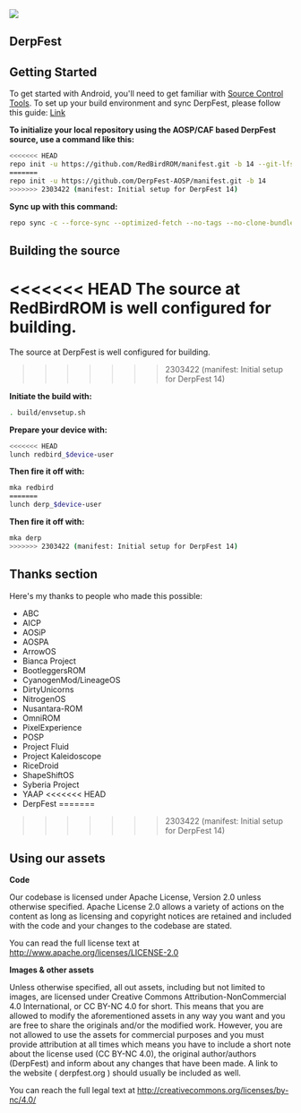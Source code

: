 <img src="https://raw.github.com/DerpFest-AOSP/manifest/14/derp.png">

DerpFest
---------------


Getting Started
---------------

To get started with Android, you'll need to get familiar with [Source Control Tools](https://source.android.com/setup/develop).
To set up your build environment and sync DerpFest, please follow this guide: [Link](https://raw.githubusercontent.com/nathanchance/android-tools/main/guides/building_aosp.txt)

**To initialize your local repository using the AOSP/CAF based DerpFest source, use a command like this:**

```bash
<<<<<<< HEAD
repo init -u https://github.com/RedBirdROM/manifest.git -b 14 --git-lfs
=======
repo init -u https://github.com/DerpFest-AOSP/manifest.git -b 14
>>>>>>> 2303422 (manifest: Initial setup for DerpFest 14)
```
**Sync up with this command:**
```bash
repo sync -c --force-sync --optimized-fetch --no-tags --no-clone-bundle --prune -j$(nproc --all)
```

Building the source
---------------

<<<<<<< HEAD
The source at RedBirdROM is well configured for building.
=======
The source at DerpFest is well configured for building.
>>>>>>> 2303422 (manifest: Initial setup for DerpFest 14)

**Initiate the build with:**
```bash
. build/envsetup.sh
```
**Prepare your device with:**
```bash
<<<<<<< HEAD
lunch redbird_$device-user
```
**Then fire it off with:**
```bash
mka redbird
=======
lunch derp_$device-user
```
**Then fire it off with:**
```bash
mka derp
>>>>>>> 2303422 (manifest: Initial setup for DerpFest 14)
```

Thanks section
---------------

Here's my thanks to people who made this possible:

* ABC
* AICP
* AOSiP
* AOSPA
* ArrowOS
* Bianca Project
* BootleggersROM
* CyanogenMod/LineageOS
* DirtyUnicorns
* NitrogenOS
* Nusantara-ROM
* OmniROM
* PixelExperience
* POSP
* Project Fluid
* Project Kaleidoscope
* RiceDroid
* ShapeShiftOS
* Syberia Project
* YAAP
<<<<<<< HEAD
* DerpFest
=======
>>>>>>> 2303422 (manifest: Initial setup for DerpFest 14)

Using our assets
---------------

**Code**

Our codebase is licensed under Apache License, Version 2.0 unless otherwise specified. Apache License 2.0 allows a variety of actions on the content as long as licensing and copyright notices are retained and included with the code and your changes to the codebase are stated.

You can read the full license text at http://www.apache.org/licenses/LICENSE-2.0

**Images & other assets**

Unless otherwise specified, all out assets, including but not limited to images, are licensed under Creative Commons Attribution-NonCommercial 4.0 International, or CC BY-NC 4.0 for short. This means that you are allowed to modify the aforementioned assets in any way you want and you are free to share the originals and/or the modified work. However, you are not allowed to use the assets for commercial purposes and you must provide attribution at all times which means you have to include a short note about the license used (CC BY-NC 4.0), the original author/authors (DerpFest) and inform about any changes that have been made. A link to the website ( derpfest.org ) should usually be included as well.

You can reach the full legal text at http://creativecommons.org/licenses/by-nc/4.0/
